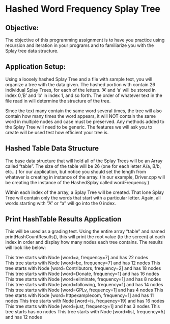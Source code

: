 # Hashed Word Frequency Splay Tree
## Objective:  
The objective of this programming assignment is to have you practice using recursion and iteration in your programs 
and to familiarize you with the Splay tree data structure.

## Application Setup:  
Using a loosely hashed Splay Tree and a file with sample text, you will organize a tree with the data given. 
The hashed portion with contain 26 individual Splay Trees, for each of the letters. ‘A’ and ‘a’ will be stored in index 0,’B’ and 
‘b’ in index 1, and so forth. The order of whatever text in the file read in will determine the structure of the tree. 

Since the text many contain the same word several times, the tree will also contain how many times the word appears, it will NOT 
contain the same word in multiple nodes and case must be preserved. Any methods added to the Splay Tree will need to be generic. The features we 
will ask you to create will be used test how efficient your tree is. 

## Hashed Table Data Structure  
The base data structure that will hold all of the Splay Trees will be an Array called “table”. The size of the table will be 26 
(one for each letter A/a, B/b, etc…) for our application, but notice you should set the length from whatever is creating in instance 
of the array. (In our example, Driver.cpp will be creating the instance of the HashedSplay called wordFrequency.) 

Within each index of the array, a Splay Tree will be created. That lone Splay Tree will contain only the words that start 
with a particular letter.  Again, all words starting with “A” or “a” will go into the 0 index.

## Print HashTable Results Application  
This will be used as a grading test. Using the entire array “table” and named printHashCountResults(), this will 
print the root value (to the screen) at each index in order and display how many nodes each tree contains. 
The results will look like below:

This tree starts with Node [word=a, frequency=7] and has 22 nodes  
This tree starts with Node [word=be, frequency=7] and has 12 nodes
This tree starts with Node [word=Contributors, frequency=2] and has 18 nodes
This tree starts with Node [word=Donate, frequency=1] and has 16 nodes
This tree starts with Node [word=eliminate, frequency=1] and has 8 nodes
This tree starts with Node [word=following, frequency=1] and has 14 nodes
This tree starts with Node [word=GPLv, frequency=1] and has 4 nodes
This tree starts with Node [word=httpexamplecom, frequency=1] and has 11 nodes
This tree starts with Node [word=is, frequency=19] and has 16 nodes
This tree starts with Node [word=just, frequency=1] and has 3 nodes
This tree starts has no nodes
This tree starts with Node [word=list, frequency=5] and has 12 nodes
